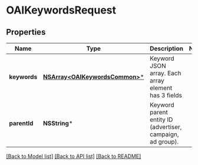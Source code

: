 # OAIKeywordsRequest

## Properties
Name | Type | Description | Notes
------------ | ------------- | ------------- | -------------
**keywords** | [**NSArray&lt;OAIKeywordsCommon&gt;***](OAIKeywordsCommon.md) | Keyword JSON array. Each array element has 3 fields | 
**parentId** | **NSString*** | Keyword parent entity ID (advertiser, campaign, ad group). | 

[[Back to Model list]](../README.md#documentation-for-models) [[Back to API list]](../README.md#documentation-for-api-endpoints) [[Back to README]](../README.md)


